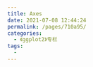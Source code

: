 ```yaml
---
title: Axes
date: 2021-07-08 12:44:24
permalink: /pages/710a95/
categories:
  - 《ggplot2》专栏
tags:
  - 
---
```

